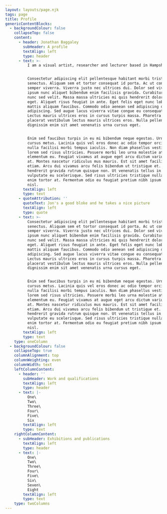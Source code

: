 ```yaml
---
layout: layouts/page.njk
tags: page
title: Profile
genericContentBlocks:
  - backgroundColour: false
    collapseTop: false
    content:
      - header: Jonathan Baggaley
        subHeader: A profile
        textAlign: left
        type: header
      - text: >-
          I am a visual artist, researcher and lecturer based in Hampshire.


          Consectetur adipiscing elit pellentesque habitant morbi tristique
          senectus. Aliquam sem et tortor consequat id porta. Ac ut consequat
          semper viverra. Viverra justo nec ultrices dui. Dolor sed viverra
          ipsum nunc aliquet bibendum enim facilisis gravida. Curabitur vitae
          nunc sed velit. Massa massa ultricies mi quis hendrerit dolor magna
          eget. Aliquet risus feugiat in ante. Eget felis eget nunc lobortis
          mattis aliquam faucibus. Commodo odio aenean sed adipiscing diam donec
          adipiscing. Sed augue lacus viverra vitae congue eu consequat ac.
          Lectus mauris ultrices eros in cursus turpis massa. Pharetra magna ac
          placerat vestibulum lectus mauris ultrices eros. Nulla pellentesque
          dignissim enim sit amet venenatis urna cursus eget.


          Enim sed faucibus turpis in eu mi bibendum neque egestas. Urna nunc id
          cursus metus. Lacinia quis vel eros donec ac odio tempor orci. Amet
          nulla facilisi morbi tempus iaculis. Non diam phasellus vestibulum
          lorem sed risus ultricies. Posuere morbi leo urna molestie at
          elementum eu. Feugiat vivamus at augue eget arcu dictum varius duis
          at. Montes nascetur ridiculus mus mauris. Est sit amet facilisis magna
          etiam. Arcu dui vivamus arcu felis bibendum ut tristique et. In
          hendrerit gravida rutrum quisque non. Ut venenatis tellus in metus
          vulputate eu scelerisque. Sed risus ultricies tristique nulla aliquet
          enim tortor at. Fermentum odio eu feugiat pretium nibh ipsum consequat
          nisl.
        textAlign: left
        type: text
      - quoteAttribution: ''
        quoteText: Jon's a good bloke and he takes a nice picture
        textAlign: left
        type: quote
      - text: >-
          Consectetur adipiscing elit pellentesque habitant morbi tristique
          senectus. Aliquam sem et tortor consequat id porta. Ac ut consequat
          semper viverra. Viverra justo nec ultrices dui. Dolor sed viverra
          ipsum nunc aliquet bibendum enim facilisis gravida. Curabitur vitae
          nunc sed velit. Massa massa ultricies mi quis hendrerit dolor magna
          eget. Aliquet risus feugiat in ante. Eget felis eget nunc lobortis
          mattis aliquam faucibus. Commodo odio aenean sed adipiscing diam donec
          adipiscing. Sed augue lacus viverra vitae congue eu consequat ac.
          Lectus mauris ultrices eros in cursus turpis massa. Pharetra magna ac
          placerat vestibulum lectus mauris ultrices eros. Nulla pellentesque
          dignissim enim sit amet venenatis urna cursus eget.


          Enim sed faucibus turpis in eu mi bibendum neque egestas. Urna nunc id
          cursus metus. Lacinia quis vel eros donec ac odio tempor orci. Amet
          nulla facilisi morbi tempus iaculis. Non diam phasellus vestibulum
          lorem sed risus ultricies. Posuere morbi leo urna molestie at
          elementum eu. Feugiat vivamus at augue eget arcu dictum varius duis
          at. Montes nascetur ridiculus mus mauris. Est sit amet facilisis magna
          etiam. Arcu dui vivamus arcu felis bibendum ut tristique et. In
          hendrerit gravida rutrum quisque non. Ut venenatis tellus in metus
          vulputate eu scelerisque. Sed risus ultricies tristique nulla aliquet
          enim tortor at. Fermentum odio eu feugiat pretium nibh ipsum consequat
          nisl.
        textAlign: left
        type: text
    type: oneColumn
  - backgroundColour: false
    collapseTop: true
    columnAlignment: top
    columnWeighting: even
    columnWidth: text
    leftColumnContent:
      - header: ''
        subHeader: Work and qualifications
        textAlign: left
        type: header
      - text: |-
          One\
          Two\
          Three\
          Four\
          Five\
          Six
        textAlign: left
        type: text
    rightColumnContent:
      - subHeader: Exhibitions and publications
        textAlign: left
        type: header
      - text: |-
          One\
          Two\
          Three\
          Four\
          Five\
          Six\
          Seven\
          Eight
        textAlign: left
        type: text
    type: twoColumns
---
```

